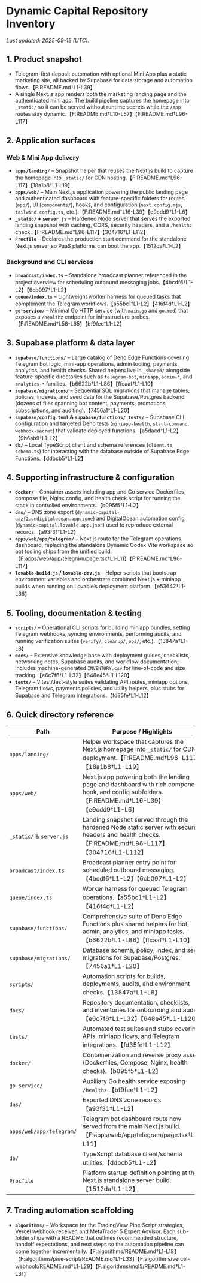 # Dynamic Capital Repository Inventory

_Last updated: 2025-09-15 (UTC)._

## 1. Product snapshot

- Telegram-first deposit automation with optional Mini App plus a static
  marketing site, all backed by Supabase for data storage and automation
  flows.【F:README.md†L1-L39】
- A single Next.js app renders both the marketing landing page and the
  authenticated mini app. The build pipeline captures the homepage into
  `_static/` so it can be served without runtime secrets while the `/app` routes
  stay dynamic.【F:README.md†L10-L57】【F:README.md†L96-L117】

## 2. Application surfaces

### Web & Mini App delivery

- **`apps/landing/`** – Snapshot helper that reuses the Next.js build to capture
  the homepage into `_static/` for CDN
  hosting.【F:README.md†L96-L117】【18a1b8†L1-L19】
- **`apps/web/`** – Main Next.js application powering the public landing page
  and authenticated dashboard with feature-specific folders for routes (`app/`),
  UI (`components/`), hooks, and configuration (`next.config.mjs`,
  `tailwind.config.ts`, etc.).【F:README.md†L16-L39】【e9cdd9†L1-L6】
- **`_static/` + `server.js`** – Hardened Node server that serves the exported
  landing snapshot with caching, CORS, security headers, and a `/healthz`
  check.【F:README.md†L96-L117】【304716†L1-L112】
- **`Procfile`** – Declares the production start command for the standalone
  Next.js server so PaaS platforms can boot the app.【1512da†L1-L2】

### Background and CLI services

- **`broadcast/index.ts`** – Standalone broadcast planner referenced in the
  project overview for scheduling outbound messaging
  jobs.【4bcdf6†L1-L2】【6cb097†L1-L2】
- **`queue/index.ts`** – Lightweight worker harness for queued tasks that
  complement the Telegram workflows.【a55bc1†L1-L2】【416f4d†L1-L2】
- **`go-service/`** – Minimal Go HTTP service (with `main.go` and `go.mod`) that
  exposes a `/healthz` endpoint for infrastructure
  probes.【F:README.md†L58-L65】【bf9fee†L1-L2】

## 3. Supabase platform & data layer

- **`supabase/functions/`** – Large catalog of Deno Edge Functions covering
  Telegram bot logic, mini-app operations, admin tooling, payments, analytics,
  and health checks. Shared helpers live in `_shared/` alongside
  feature-specific directories such as `telegram-bot`, `miniapp`, `admin-*`, and
  `analytics-*` families.【b6622b†L1-L86】【ffcaaf†L1-L10】
- **`supabase/migrations/`** – Sequential SQL migrations that manage tables,
  policies, indexes, and seed data for the Supabase/Postgres backend (dozens of
  files spanning bot content, payments, promotions, subscriptions, and
  auditing).【7456a1†L1-L20】
- **`supabase/config.toml` & `supabase/functions/_tests/`** – Supabase CLI
  configuration and targeted Deno tests (`miniapp-health`, `start-command`,
  `webhook-secret`) that validate deployed
  functions.【a5daed†L1-L2】【9b6ab9†L1-L2】
- **`db/`** – Local TypeScript client and schema references (`client.ts`,
  `schema.ts`) for interacting with the database outside of Supabase Edge
  Functions.【ddbcb5†L1-L2】

## 4. Supporting infrastructure & configuration

- **`docker/`** – Container assets including app and Go service Dockerfiles,
  compose file, Nginx config, and health check script for running the stack in
  controlled environments.【b095f5†L1-L2】
- **`dns/`** – DNS zone export (`dynamic-capital-qazf2.ondigitalocean.app.zone`)
  and DigitalOcean automation config (`dynamic-capital.lovable.app.json`) used
  to reproduce external records.【a93f31†L1-L2】
- **`apps/web/app/telegram/`** – Next.js route for the Telegram operations
  dashboard, replacing the standalone Dynamic Codex Vite workspace so bot
  tooling ships from the unified
  build.【F:apps/web/app/telegram/page.tsx†L1-L11】【F:README.md†L96-L117】
- **`lovable-build.js` / `lovable-dev.js`** – Helper scripts that bootstrap
  environment variables and orchestrate combined Next.js + miniapp builds when
  running on Lovable’s deployment platform.【e53642†L1-L36】

## 5. Tooling, documentation & testing

- **`scripts/`** – Operational CLI scripts for building miniapp bundles, setting
  Telegram webhooks, syncing environments, performing audits, and running
  verification suites (`verify/`, `cleanup/`, `ops/`, etc.).【13847a†L1-L8】
- **`docs/`** – Extensive knowledge base with deployment guides, checklists,
  networking notes, Supabase audits, and workflow documentation; includes
  machine-generated `INVENTORY.csv` for line-of-code and size
  tracking.【e6c7f6†L1-L32】【648e45†L1-L120】
- **`tests/`** – Vitest/Jest-style suites validating API routes, miniapp
  options, Telegram flows, payments policies, and utility helpers, plus stubs
  for Supabase and Telegram integrations.【fd35fe†L1-L12】

## 6. Quick directory reference

| Path                     | Purpose / Highlights                                                                                                                               |
| ------------------------ | -------------------------------------------------------------------------------------------------------------------------------------------------- |
| `apps/landing/`          | Helper workspace that captures the Next.js homepage into `_static/` for CDN deployment.【F:README.md†L96-L117】【18a1b8†L1-L19】                   |
| `apps/web/`              | Next.js app powering both the landing page and dashboard with rich component, hook, and config subfolders.【F:README.md†L16-L39】【e9cdd9†L1-L6】  |
| `_static/` & `server.js` | Landing snapshot served through the hardened Node static server with security headers and health checks.【F:README.md†L96-L117】【304716†L1-L112】 |
| `broadcast/index.ts`     | Broadcast planner entry point for scheduled outbound messaging.【4bcdf6†L1-L2】【6cb097†L1-L2】                                                    |
| `queue/index.ts`         | Worker harness for queued Telegram operations.【a55bc1†L1-L2】【416f4d†L1-L2】                                                                     |
| `supabase/functions/`    | Comprehensive suite of Deno Edge Functions plus shared helpers for bot, admin, analytics, and miniapp tasks.【b6622b†L1-L86】【ffcaaf†L1-L10】     |
| `supabase/migrations/`   | Database schema, policy, index, and seed migrations for Supabase/Postgres.【7456a1†L1-L20】                                                        |
| `scripts/`               | Automation scripts for builds, deployments, audits, and environment checks.【13847a†L1-L8】                                                        |
| `docs/`                  | Repository documentation, checklists, and inventories for onboarding and audits.【e6c7f6†L1-L32】【648e45†L1-L120】                                |
| `tests/`                 | Automated test suites and stubs covering APIs, miniapp flows, and Telegram integrations.【fd35fe†L1-L12】                                          |
| `docker/`                | Containerization and reverse proxy assets (Dockerfiles, Compose, Nginx, health checks).【b095f5†L1-L2】                                            |
| `go-service/`            | Auxiliary Go health service exposing `/healthz`.【bf9fee†L1-L2】                                                                                   |
| `dns/`                   | Exported DNS zone records.【a93f31†L1-L2】                                                                                                         |
| `apps/web/app/telegram/` | Telegram bot dashboard route now served from the main Next.js build.【F:apps/web/app/telegram/page.tsx†L1-L11】                                    |
| `db/`                    | TypeScript database client/schema utilities.【ddbcb5†L1-L2】                                                                                       |
| `Procfile`               | Platform startup definition pointing at the Next.js standalone server build.【1512da†L1-L2】                                                       |

## 7. Trading automation scaffolding

- **`algorithms/`** – Workspace for the TradingView Pine Script strategies,
  Vercel webhook receiver, and MetaTrader 5 Expert Advisor. Each sub-folder
  ships with a README that outlines recommended structure, handoff expectations,
  and next steps so the automation pipeline can come together
  incrementally.【F:algorithms/README.md†L1-L18】【F:algorithms/pine-script/README.md†L1-L33】【F:algorithms/vercel-webhook/README.md†L1-L29】【F:algorithms/mql5/README.md†L1-L31】
